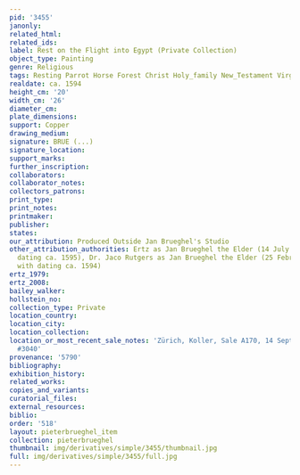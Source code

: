 ```yaml
---
pid: '3455'
janonly: 
related_html: 
related_ids: 
label: Rest on the Flight into Egypt (Private Collection)
object_type: Painting
genre: Religious
tags: Resting Parrot Horse Forest Christ Holy_family New_Testament Virgin_Mary
realdate: ca. 1594
height_cm: '20'
width_cm: '26'
diameter_cm: 
plate_dimensions: 
support: Copper
drawing_medium: 
signature: BRUE (...)
signature_location: 
support_marks: 
further_inscription: 
collaborators: 
collaborator_notes: 
collectors_patrons: 
print_type: 
print_notes: 
printmaker: 
publisher: 
states: 
our_attribution: Produced Outside Jan Brueghel's Studio
other_attribution_authorities: Ertz as Jan Brueghel the Elder (14 July 2014; with
  dating ca. 1595), Dr. Jaco Rutgers as Jan Brueghel the Elder (25 February 2014;
  with dating ca. 1594)
ertz_1979: 
ertz_2008: 
bailey_walker: 
hollstein_no: 
collection_type: Private
location_country: 
location_city: 
location_collection: 
location_or_most_recent_sale_notes: 'Zürich, Koller, Sale A170, 14 Sept 2014, Lot
  #3040'
provenance: '5790'
bibliography: 
exhibition_history: 
related_works: 
copies_and_variants: 
curatorial_files: 
external_resources: 
biblio: 
order: '518'
layout: pieterbrueghel_item
collection: pieterbrueghel
thumbnail: img/derivatives/simple/3455/thumbnail.jpg
full: img/derivatives/simple/3455/full.jpg
---
```


